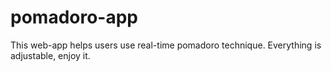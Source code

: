 # pomadoro-app
This web-app helps users use real-time pomadoro technique. Everything is adjustable, enjoy it.
